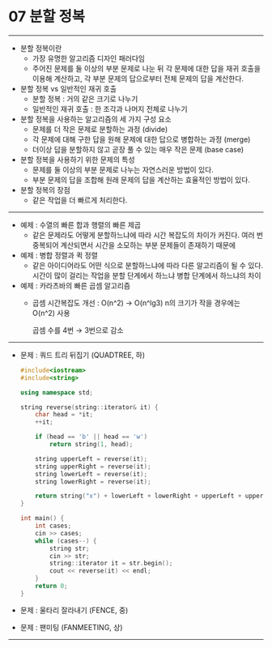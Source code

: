 # 07 분할 정복

---

- 분할 정복이란
    - 가장 유명한 알고리즘 디자인 패러다임
    - 주어진 문제를 둘 이상의 부분 문제로 나눈 뒤 각 문제에 대한 답을 재귀 호출을 이용해 계산하고, 각 부분 문제의 답으로부터 전체 문제의 답을 계산한다.
- 분할 정복 vs 일반적인 재귀 호출
    - 분할 정복 : 거의 같은 크기로 나누기
    - 일반적인 재귀 호출 : 한 조각과 나머지 전체로 나누기
- 분할 정복을 사용하는 알고리즘의 세 가지 구성 요소
    - 문제를 더 작은 문제로 분할하는 과정 (divide)
    - 각 문제에 대해 구한 답을 원해 문제에 대한 답으로 병합하는 과정 (merge)
    - 더이상 답을 분할하지 않고 곧장 풀 수 있는 매우 작은 문제 (base case)
- 분할 정복을 사용하기 위한 문제의 특성
    - 문제를 둘 이상의 부분 문제로 나누는 자연스러운 방법이 있다.
    - 부분 문제의 답을 조합해 원래 문제의 답을 계산하는 효율적인 방법이 있다.
- 분할 정복의 장점
    - 같은 작업을 더 빠르게 처리한다.

---

- 예제 : 수열의 빠른 합과 행렬의 빠른 제곱
    - 같은 문제라도 어떻게 분할하느냐에 따라 시간 복잡도의 차이가 커진다.
    여러 번 중복되어 계산되면서 시간을 소모하는 부분 문제들이 존재하기 때문에
- 예제 : 병합 정렬과 퀵 정렬
    - 같은 아이디어라도 어떤 식으로 분할하느냐에 따라 다른 알고리즘이 될 수 있다.
    시간이 많이 걸리는 작업을 분할 단계에서 하느냐 병합 단계에서 하느냐의 차이
- 예제 : 카라츠바의 빠른 곱셈 알고리즘
    - 곱셈 시간복잡도 개선 : O(n^2) → O(n^lg3) n의 크기가 작을 경우에는 O(n^2) 사용
        
        곱셈 수를 4번 → 3번으로 감소
        

---

- 문제 : 쿼드 트리 뒤집기 (QUADTREE, 하)
    
    ```cpp
    #include<iostream>
    #include<string>
    
    using namespace std;
    
    string reverse(string::iterator& it) {
    	char head = *it;
    	++it;
    
    	if (head == 'b' || head == 'w')
    		return string(1, head);
    
    	string upperLeft = reverse(it);
    	string upperRight = reverse(it);
    	string lowerLeft = reverse(it);
    	string lowerRight = reverse(it);
    
    	return string("x") + lowerLeft + lowerRight + upperLeft + upperRight;
    }
    
    int main() {
    	int cases;
    	cin >> cases;
    	while (cases--) {
    		string str;
    		cin >> str;
    		string::iterator it = str.begin();
    		cout << reverse(it) << endl;
    	}
    	return 0;
    }
    ```
    
- 문제 : 울타리 잘라내기 (FENCE, 중)
- 문제 : 팬미팅 (FANMEETING, 상)

---
